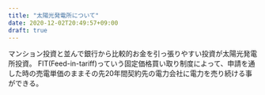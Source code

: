 ```yaml
---
title: "太陽光発電所について"
date: 2020-12-02T20:49:57+09:00
draft: true
---
```


マンション投資と並んで銀行から比較的お金を引っ張りやすい投資が太陽光発電所投資。
FIT(Feed-in-tariff)っていう固定価格買い取り制度によって、申請を通した時の売電単価のままその先20年間契約先の電力会社に電力を売り続ける事ができる。
